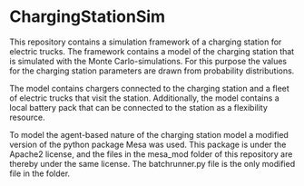 # ChargingStationSim

This repository contains a simulation framework of a charging station 
for electric trucks. The framework contains a model of the charging 
station that is simulated with the Monte Carlo-simulations. For this purpose
the values for the charging station parameters are drawn 
from probability distributions.

The model contains chargers connected to the charging station and
a fleet of electric trucks that visit the station. Additionally, the
model contains a local battery pack that can be connected to the
station as a flexibility resource.

To model the agent-based nature of the charging station model a 
modified version of the python package Mesa was used. This package is 
under the Apache2 license, and the files in the mesa_mod folder of this
repository are thereby under the same license. The batchrunner.py file is the only modified 
file in the folder.